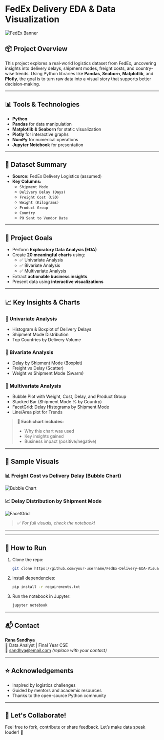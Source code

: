 # FedEx Delivery EDA & Data Visualization

![FedEx Banner](https://upload.wikimedia.org/wikipedia/commons/thumb/7/77/FedEx_Express.svg/2560px-FedEx_Express.svg.png)

## 📦 Project Overview
This project explores a real-world logistics dataset from FedEx, uncovering insights into delivery delays, shipment modes, freight costs, and country-wise trends. Using Python libraries like **Pandas**, **Seaborn**, **Matplotlib**, and **Plotly**, the goal is to turn raw data into a visual story that supports better decision-making.

---

## 📊 Tools & Technologies

- **Python**   
- **Pandas** for data manipulation
- **Matplotlib & Seaborn** for static visualization
- **Plotly** for interactive graphs
- **NumPy** for numerical operations
- **Jupyter Notebook** for presentation

---

## 📁 Dataset Summary
- **Source:** FedEx Delivery Logistics (assumed)
- **Key Columns:**
  - `Shipment Mode`
  - `Delivery Delay (Days)`
  - `Freight Cost (USD)`
  - `Weight (Kilograms)`
  - `Product Group`
  - `Country`
  - `PO Sent to Vendor Date`

---

## 📌 Project Goals
- Perform **Exploratory Data Analysis (EDA)**
- Create **20 meaningful charts** using:
  - ✅ Univariate Analysis
  - ✅ Bivariate Analysis
  - ✅ Multivariate Analysis
- Extract **actionable business insights**
- Present data using **interactive visualizations**

---

## 📈 Key Insights & Charts

### 🔹 Univariate Analysis
- Histogram & Boxplot of Delivery Delays
- Shipment Mode Distribution
- Top Countries by Delivery Volume

### 🔸 Bivariate Analysis
- Delay by Shipment Mode (Boxplot)
- Freight vs Delay (Scatter)
- Weight vs Shipment Mode (Swarm)

### 🔻 Multivariate Analysis
- Bubble Plot with Weight, Cost, Delay, and Product Group
- Stacked Bar (Shipment Mode % by Country)
- FacetGrid: Delay Histograms by Shipment Mode
- Line/Area plot for Trends

> 📍 **Each chart includes:**
> - Why this chart was used
> - Key insights gained
> - Business impact (positive/negative)

---

## 🌟 Sample Visuals

### 📊 Freight Cost vs Delivery Delay (Bubble Chart)
![Bubble Chart](https://raw.githubusercontent.com/your-username/FedEx-Delivery-EDA-Visualization/main/assets/bubble_chart_sample.png)

### 📈 Delay Distribution by Shipment Mode
![FacetGrid](https://raw.githubusercontent.com/your-username/FedEx-Delivery-EDA-Visualization/main/assets/facetgrid_sample.png)

> ✅ *For full visuals, check the notebook!*  

---

---

## 🚀 How to Run
1. Clone the repo:
   ```bash
   git clone https://github.com/your-username/FedEx-Delivery-EDA-Visualization.git
   ```
2. Install dependencies:
   ```bash
   pip install -r requirements.txt
   ```
3. Run the notebook in Jupyter:
   ```bash
   jupyter notebook
   ```

---

## 📬 Contact
**Rana Sandhya**  
💼 Data Analyst | Final Year CSE  
📧 sandhya@email.com *(replace with your contact)*

---

## ⭐ Acknowledgements
- Inspired by logistics challenges
- Guided by mentors and academic resources
- Thanks to the open-source Python community

---

## 🧠 Let's Collaborate!
Feel free to fork, contribute or share feedback. Let’s make data speak louder! 🚀


